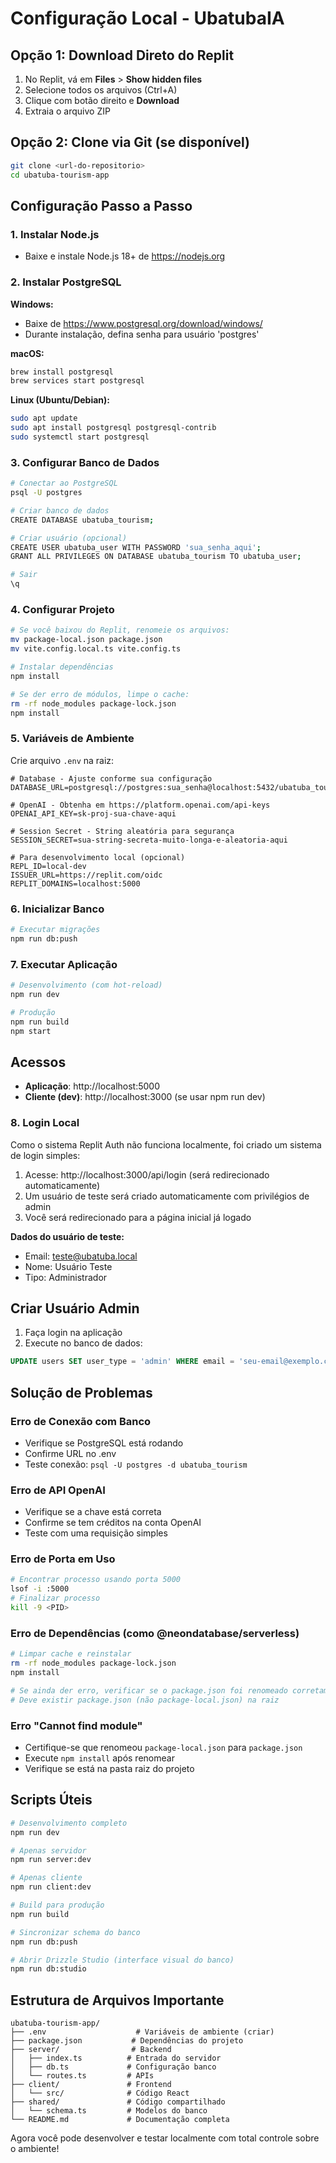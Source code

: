 # Configuração Local - UbatubaIA

## Opção 1: Download Direto do Replit

1. No Replit, vá em **Files** > **Show hidden files**
2. Selecione todos os arquivos (Ctrl+A)
3. Clique com botão direito e **Download**
4. Extraia o arquivo ZIP

## Opção 2: Clone via Git (se disponível)

```bash
git clone <url-do-repositorio>
cd ubatuba-tourism-app
```

## Configuração Passo a Passo

### 1. Instalar Node.js
- Baixe e instale Node.js 18+ de https://nodejs.org

### 2. Instalar PostgreSQL
**Windows:**
- Baixe de https://www.postgresql.org/download/windows/
- Durante instalação, defina senha para usuário 'postgres'

**macOS:**
```bash
brew install postgresql
brew services start postgresql
```

**Linux (Ubuntu/Debian):**
```bash
sudo apt update
sudo apt install postgresql postgresql-contrib
sudo systemctl start postgresql
```

### 3. Configurar Banco de Dados
```bash
# Conectar ao PostgreSQL
psql -U postgres

# Criar banco de dados
CREATE DATABASE ubatuba_tourism;

# Criar usuário (opcional)
CREATE USER ubatuba_user WITH PASSWORD 'sua_senha_aqui';
GRANT ALL PRIVILEGES ON DATABASE ubatuba_tourism TO ubatuba_user;

# Sair
\q
```

### 4. Configurar Projeto
```bash
# Se você baixou do Replit, renomeie os arquivos:
mv package-local.json package.json
mv vite.config.local.ts vite.config.ts

# Instalar dependências
npm install

# Se der erro de módulos, limpe o cache:
rm -rf node_modules package-lock.json
npm install
```

### 5. Variáveis de Ambiente
Crie arquivo `.env` na raiz:

```env
# Database - Ajuste conforme sua configuração
DATABASE_URL=postgresql://postgres:sua_senha@localhost:5432/ubatuba_tourism

# OpenAI - Obtenha em https://platform.openai.com/api-keys
OPENAI_API_KEY=sk-proj-sua-chave-aqui

# Session Secret - String aleatória para segurança
SESSION_SECRET=sua-string-secreta-muito-longa-e-aleatoria-aqui

# Para desenvolvimento local (opcional)
REPL_ID=local-dev
ISSUER_URL=https://replit.com/oidc
REPLIT_DOMAINS=localhost:5000
```

### 6. Inicializar Banco
```bash
# Executar migrações
npm run db:push
```

### 7. Executar Aplicação
```bash
# Desenvolvimento (com hot-reload)
npm run dev

# Produção
npm run build
npm start
```

## Acessos

- **Aplicação**: http://localhost:5000
- **Cliente (dev)**: http://localhost:3000 (se usar npm run dev)

### 8. Login Local
Como o sistema Replit Auth não funciona localmente, foi criado um sistema de login simples:

1. Acesse: http://localhost:3000/api/login (será redirecionado automaticamente)
2. Um usuário de teste será criado automaticamente com privilégios de admin
3. Você será redirecionado para a página inicial já logado

**Dados do usuário de teste:**
- Email: teste@ubatuba.local
- Nome: Usuário Teste
- Tipo: Administrador

## Criar Usuário Admin

1. Faça login na aplicação
2. Execute no banco de dados:
```sql
UPDATE users SET user_type = 'admin' WHERE email = 'seu-email@exemplo.com';
```

## Solução de Problemas

### Erro de Conexão com Banco
- Verifique se PostgreSQL está rodando
- Confirme URL no .env
- Teste conexão: `psql -U postgres -d ubatuba_tourism`

### Erro de API OpenAI
- Verifique se a chave está correta
- Confirme se tem créditos na conta OpenAI
- Teste com uma requisição simples

### Erro de Porta em Uso
```bash
# Encontrar processo usando porta 5000
lsof -i :5000
# Finalizar processo
kill -9 <PID>
```

### Erro de Dependências (como @neondatabase/serverless)
```bash
# Limpar cache e reinstalar
rm -rf node_modules package-lock.json
npm install

# Se ainda der erro, verificar se o package.json foi renomeado corretamente
# Deve existir package.json (não package-local.json) na raiz
```

### Erro "Cannot find module"
- Certifique-se que renomeou `package-local.json` para `package.json`
- Execute `npm install` após renomear
- Verifique se está na pasta raiz do projeto

## Scripts Úteis

```bash
# Desenvolvimento completo
npm run dev

# Apenas servidor
npm run server:dev

# Apenas cliente  
npm run client:dev

# Build para produção
npm run build

# Sincronizar schema do banco
npm run db:push

# Abrir Drizzle Studio (interface visual do banco)
npm run db:studio
```

## Estrutura de Arquivos Importante

```
ubatuba-tourism-app/
├── .env                    # Variáveis de ambiente (criar)
├── package.json           # Dependências do projeto
├── server/                # Backend
│   ├── index.ts          # Entrada do servidor
│   ├── db.ts             # Configuração banco
│   └── routes.ts         # APIs
├── client/               # Frontend
│   └── src/              # Código React
├── shared/               # Código compartilhado
│   └── schema.ts         # Modelos do banco
└── README.md             # Documentação completa
```

Agora você pode desenvolver e testar localmente com total controle sobre o ambiente!